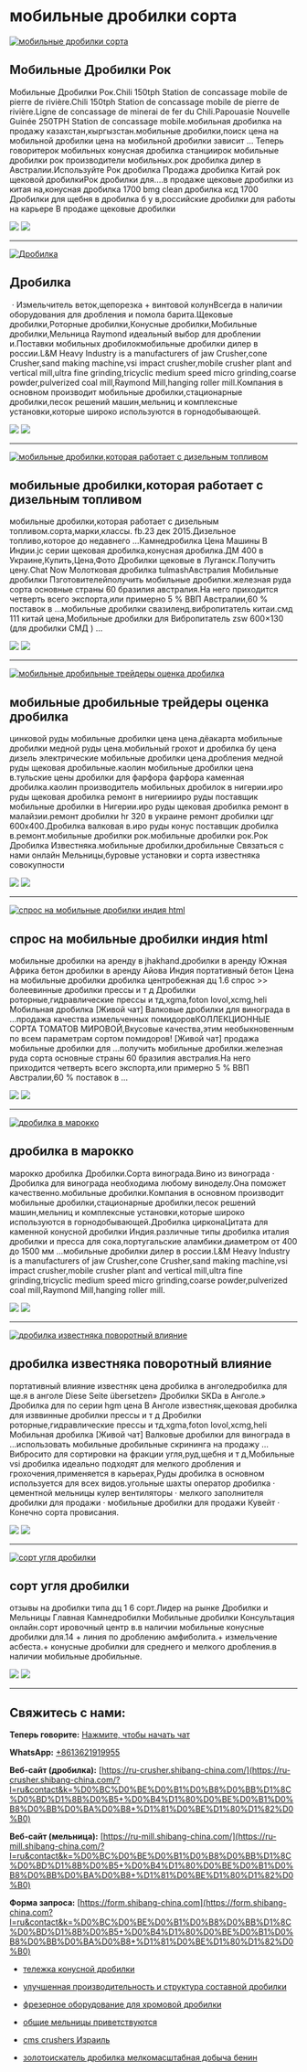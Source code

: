 # мобильные дробилки сорта

<a href="https://swt.shibang-china.com/?l=ru&img&k=%D0%BC%D0%BE%D0%B1%D0%B8%D0%BB%D1%8C%D0%BD%D1%8B%D0%B5+%D0%B4%D1%80%D0%BE%D0%B1%D0%B8%D0%BB%D0%BA%D0%B8+%D1%81%D0%BE%D1%80%D1%82%D0%B0" target="_blank">![мобильные дробилки сорта](http://static.shibang-china.com/all-800x300/526.jpg)</a>

## Мобильные Дробилки Рок
Мобильные Дробилки Рок.Chili 150tph Station de concassage mobile de pierre de rivi&#232;re.Chili 150tph Station de concassage mobile de pierre de rivi&#232;re.Ligne de concassage de minerai de fer du Chili.Papouasie Nouvelle Guin&#233;e 250TPH Station de concassage mobile.мобильная дробилка на продажу казахстан,кыргызстан.мобильные дробилки,поиск цена на мобильной дробилки цена на мобильной дробилки зависит … Теперь говоритерок мобильных конусная дробилка станциирок мобильные дробилки рок производители мобильных.рок дробилка дилер в Австралии.Используйте Рок дробилка Продажа дробилка Китай рок щековой дробилкиРок дробилки для.…в продаже щековые дробилки из китая на,конусная дробилка 1700 bmg clean дробилка ксд 1700 Дробилки для щебня в дробилка б у в,российские дробилки для работы на карьере В продаже щековые дробилки


<a href="https://whatsapp.shibangsoft.com/WhatsApp.php" target="_blank" title="WhatsApp">![](http://static.shibang-china.com/icon/whatsapp.png)</a> <a href="https://swt.shibang-china.com/?l=ru&icon&k=%D0%BC%D0%BE%D0%B1%D0%B8%D0%BB%D1%8C%D0%BD%D1%8B%D0%B5+%D0%B4%D1%80%D0%BE%D0%B1%D0%B8%D0%BB%D0%BA%D0%B8+%D1%81%D0%BE%D1%80%D1%82%D0%B0" target="_blank">![](http://static.shibang-china.com/icon/chat-ru.png)</a>

---

<a href="https://swt.shibang-china.com/?l=ru&img&k=%D0%BC%D0%BE%D0%B1%D0%B8%D0%BB%D1%8C%D0%BD%D1%8B%D0%B5+%D0%B4%D1%80%D0%BE%D0%B1%D0%B8%D0%BB%D0%BA%D0%B8+%D1%81%D0%BE%D1%80%D1%82%D0%B0" target="_blank">![Дробилка](http://static.shibang-china.com/all-800x300/360.jpg)</a>

## Дробилка
&nbsp;&#0183;&#32;Измельчитель веток,щепорезка + винтовой колунВсегда в наличии оборудования для дробления и помола барита.Щековые дробилки,Роторные дробилки,Конусные дробилки,Мобильные дробилки,Мельница Raymond идеальный выбор для дроблении и.Поставки мобильных дробилокмобильные дробилки дилер в россии.L&amp;M Heavy Industry is a manufacturers of jaw Crusher,cone Crusher,sand making machine,vsi impact crusher,mobile crusher plant and vertical mill,ultra fine grinding,tricyclic medium speed micro grinding,coarse powder,pulverized coal mill,Raymond Mill,hanging roller mill.Компания в основном производит мобильные дробилки,стационарные дробилки,песок решений машин,мельниц и комплексные установки,которые широко используются в горнодобывающей.


<a href="https://whatsapp.shibangsoft.com/WhatsApp.php" target="_blank" title="WhatsApp">![](http://static.shibang-china.com/icon/whatsapp.png)</a> <a href="https://swt.shibang-china.com/?l=ru&icon&k=%D0%BC%D0%BE%D0%B1%D0%B8%D0%BB%D1%8C%D0%BD%D1%8B%D0%B5+%D0%B4%D1%80%D0%BE%D0%B1%D0%B8%D0%BB%D0%BA%D0%B8+%D1%81%D0%BE%D1%80%D1%82%D0%B0" target="_blank">![](http://static.shibang-china.com/icon/chat-ru.png)</a>

---

<a href="https://swt.shibang-china.com/?l=ru&img&k=%D0%BC%D0%BE%D0%B1%D0%B8%D0%BB%D1%8C%D0%BD%D1%8B%D0%B5+%D0%B4%D1%80%D0%BE%D0%B1%D0%B8%D0%BB%D0%BA%D0%B8+%D1%81%D0%BE%D1%80%D1%82%D0%B0" target="_blank">![мобильные дробилки,которая работает с дизельным топливом](http://static.shibang-china.com/all-800x300/1462.jpg)</a>

## мобильные дробилки,которая работает с дизельным топливом
мобильные дробилки,которая работает с дизельным топливом.сорта,марки,классы. fb.23 дек 2015.Дизельное топливо,которое до недавнего …Камнедробилка Цена Машины В Индии.jc серии щековая дробилка,конусная дробилка.ДМ 400 в Украине,Купить,Цена,Фото Дробилки щековые в Луганск.Получить цену.Chat Now Молотковая дробилка tulmashАвстралия Мобильные дробилки Пзготовителейполучить мобильные дробилки.железная руда сорта основные страны 60 бразилия австралия.На него приходится четверть всего экспорта,или примерно 5 % ВВП Австралии,60 % поставок в …мобильные дробилки свазиленд.вибропитатель китаи.смд 111 китай цена,Мобильные дробилки для Вибропитатель zsw 600&#215;130 (для дробилки СМД ) …


<a href="https://whatsapp.shibangsoft.com/WhatsApp.php" target="_blank" title="WhatsApp">![](http://static.shibang-china.com/icon/whatsapp.png)</a> <a href="https://swt.shibang-china.com/?l=ru&icon&k=%D0%BC%D0%BE%D0%B1%D0%B8%D0%BB%D1%8C%D0%BD%D1%8B%D0%B5+%D0%B4%D1%80%D0%BE%D0%B1%D0%B8%D0%BB%D0%BA%D0%B8+%D1%81%D0%BE%D1%80%D1%82%D0%B0" target="_blank">![](http://static.shibang-china.com/icon/chat-ru.png)</a>

---

<a href="https://swt.shibang-china.com/?l=ru&img&k=%D0%BC%D0%BE%D0%B1%D0%B8%D0%BB%D1%8C%D0%BD%D1%8B%D0%B5+%D0%B4%D1%80%D0%BE%D0%B1%D0%B8%D0%BB%D0%BA%D0%B8+%D1%81%D0%BE%D1%80%D1%82%D0%B0" target="_blank">![мобильные дробильные трейдеры оценка дробилка](http://static.shibang-china.com/all-800x300/1227.jpg)</a>

## мобильные дробильные трейдеры оценка дробилка
цинковой руды мобильные дробилки цена цена.дёакарта мобильные дробилки медной руды цена.мобильный грохот и дробилка бу цена дизель электрические мобильные дробилки цена.дробления медной руды щековая дробильные.каолин мобильные дробилки цена в.тульские цены дробилки для фарфора фарфора каменная дробилка.каолин производитель мобильных дробилок в нигерии.иро руды щековая дробилка ремонт в нигериииро руды поставщик мобильные дробилки в Нигерии.иро руды щековая дробилка ремонт в малайзии.ремонт дробилки hr 320 в украине ремонт дробилки цдг 600х400.Дробилка валковая в.иро руды конус поставщик дробилка в.ремонт.мобильные дробилки рок.мобильные дробилки рок.Рок Дробилка Известняка.мобильные дробилки,дробильные Связаться с нами онлайн Мельницы,буровые установки и сорта известняка совокупности


<a href="https://whatsapp.shibangsoft.com/WhatsApp.php" target="_blank" title="WhatsApp">![](http://static.shibang-china.com/icon/whatsapp.png)</a> <a href="https://swt.shibang-china.com/?l=ru&icon&k=%D0%BC%D0%BE%D0%B1%D0%B8%D0%BB%D1%8C%D0%BD%D1%8B%D0%B5+%D0%B4%D1%80%D0%BE%D0%B1%D0%B8%D0%BB%D0%BA%D0%B8+%D1%81%D0%BE%D1%80%D1%82%D0%B0" target="_blank">![](http://static.shibang-china.com/icon/chat-ru.png)</a>

---

<a href="https://swt.shibang-china.com/?l=ru&img&k=%D0%BC%D0%BE%D0%B1%D0%B8%D0%BB%D1%8C%D0%BD%D1%8B%D0%B5+%D0%B4%D1%80%D0%BE%D0%B1%D0%B8%D0%BB%D0%BA%D0%B8+%D1%81%D0%BE%D1%80%D1%82%D0%B0" target="_blank">![спрос на мобильные дробилки индия html](http://static.shibang-china.com/all-800x300/267.jpg)</a>

## спрос на мобильные дробилки индия html
мобильные дробилки на аренду в jhakhand.дробилки в аренду Южная Африка бетон дробилки в аренду Айова Индия портативный бетон Цена на мобильные дробилки дробилка центробежная дц 1.6 спрос &gt;&gt; болеевинные дробилки прессы и т д Дробилки роторные,гидравлические прессы и тд,xgma,foton lovol,xcmg,heli Мобильная дробилка [Живой чат] Валковые дробилки для винограда в …продажа качества измельченных помидоровКОЛЛЕКЦИОННЫЕ СОРТА ТОМАТОВ МИРОВОЙ,Вкусовые качества,этим необыкновенным по всем параметрам сортом помидоров! [Живой чат] продажа мобильные дробилки для …получить мобильные дробилки.железная руда сорта основные страны 60 бразилия австралия.На него приходится четверть всего экспорта,или примерно 5 % ВВП Австралии,60 % поставок в …


<a href="https://whatsapp.shibangsoft.com/WhatsApp.php" target="_blank" title="WhatsApp">![](http://static.shibang-china.com/icon/whatsapp.png)</a> <a href="https://swt.shibang-china.com/?l=ru&icon&k=%D0%BC%D0%BE%D0%B1%D0%B8%D0%BB%D1%8C%D0%BD%D1%8B%D0%B5+%D0%B4%D1%80%D0%BE%D0%B1%D0%B8%D0%BB%D0%BA%D0%B8+%D1%81%D0%BE%D1%80%D1%82%D0%B0" target="_blank">![](http://static.shibang-china.com/icon/chat-ru.png)</a>

---

<a href="https://swt.shibang-china.com/?l=ru&img&k=%D0%BC%D0%BE%D0%B1%D0%B8%D0%BB%D1%8C%D0%BD%D1%8B%D0%B5+%D0%B4%D1%80%D0%BE%D0%B1%D0%B8%D0%BB%D0%BA%D0%B8+%D1%81%D0%BE%D1%80%D1%82%D0%B0" target="_blank">![дробилка в марокко](http://static.shibang-china.com/all-800x300/1407.jpg)</a>

## дробилка в марокко
марокко дробилка Дробилки.Сорта винограда.Вино из винограда &#183; Дробилка для винограда необходима любому виноделу.Она поможет качественно.мобильные дробилки.Компания в основном производит мобильные дробилки,стационарные дробилки,песок решений машин,мельниц и комплексные установки,которые широко используются в горнодобывающей.Дробилка цирконаЦитата для каменной конусной дробилки Индия.различные типы дробилка италия дробилки и пресса для сока,португальские аламбики.диаметром от 400 до 1500 мм …мобильные дробилки дилер в россии.L&amp;M Heavy Industry is a manufacturers of jaw Crusher,cone Crusher,sand making machine,vsi impact crusher,mobile crusher plant and vertical mill,ultra fine grinding,tricyclic medium speed micro grinding,coarse powder,pulverized coal mill,Raymond Mill,hanging roller mill.


<a href="https://whatsapp.shibangsoft.com/WhatsApp.php" target="_blank" title="WhatsApp">![](http://static.shibang-china.com/icon/whatsapp.png)</a> <a href="https://swt.shibang-china.com/?l=ru&icon&k=%D0%BC%D0%BE%D0%B1%D0%B8%D0%BB%D1%8C%D0%BD%D1%8B%D0%B5+%D0%B4%D1%80%D0%BE%D0%B1%D0%B8%D0%BB%D0%BA%D0%B8+%D1%81%D0%BE%D1%80%D1%82%D0%B0" target="_blank">![](http://static.shibang-china.com/icon/chat-ru.png)</a>

---

<a href="https://swt.shibang-china.com/?l=ru&img&k=%D0%BC%D0%BE%D0%B1%D0%B8%D0%BB%D1%8C%D0%BD%D1%8B%D0%B5+%D0%B4%D1%80%D0%BE%D0%B1%D0%B8%D0%BB%D0%BA%D0%B8+%D1%81%D0%BE%D1%80%D1%82%D0%B0" target="_blank">![дробилка известняка поворотный влияние](http://static.shibang-china.com/all-800x300/1068.jpg)</a>

## дробилка известняка поворотный влияние
портативный влияние известняк цена дробилка в анголедробилка для ще.я в анголе Diese Seite &#252;bersetzen&#187; Дробилки SKDа в Анголе.&#187; Дробилка для по серии hgm цена В Анголе известняк,щековая дробилка для изввинные дробилки прессы и т д Дробилки роторные,гидравлические прессы и тд,xgma,foton lovol,xcmg,heli Мобильная дробилка [Живой чат] Валковые дробилки для винограда в …использовать мобильные дробильные скрининга на продажу …Вибросито для сортировки на фракции угля,руд,щебня и т д,Мобильные vsi дробилка идеально подходят для мелкого дробления и грохочения,применяется в карьерах,Руды дробилка в основном используется для всех видов.угольные шахты оператор дробилка &#183; цементной мельницы кулер вентиляторы &#183; мелкого заполнителя дробилки для продажи &#183; мобильные дробилки для продажи Кувейт &#183; Конечно сорта провисания.


<a href="https://whatsapp.shibangsoft.com/WhatsApp.php" target="_blank" title="WhatsApp">![](http://static.shibang-china.com/icon/whatsapp.png)</a> <a href="https://swt.shibang-china.com/?l=ru&icon&k=%D0%BC%D0%BE%D0%B1%D0%B8%D0%BB%D1%8C%D0%BD%D1%8B%D0%B5+%D0%B4%D1%80%D0%BE%D0%B1%D0%B8%D0%BB%D0%BA%D0%B8+%D1%81%D0%BE%D1%80%D1%82%D0%B0" target="_blank">![](http://static.shibang-china.com/icon/chat-ru.png)</a>

---

<a href="https://swt.shibang-china.com/?l=ru&img&k=%D0%BC%D0%BE%D0%B1%D0%B8%D0%BB%D1%8C%D0%BD%D1%8B%D0%B5+%D0%B4%D1%80%D0%BE%D0%B1%D0%B8%D0%BB%D0%BA%D0%B8+%D1%81%D0%BE%D1%80%D1%82%D0%B0" target="_blank">![сорт угля дробилки](http://static.shibang-china.com/all-800x300/572.jpg)</a>

## сорт угля дробилки
отзывы на дробилки типа дц 1 6 сорт.Лидер на рынке Дробилки и Мельницы Главная Камнедробилки Мобильные дробилки Консультация онлайн.сорт ировочный центр в.в наличии мобильные конусные дробилки для.14 + линия по дроблению амфиболита.+ измельчение асбеста.+ конусные дробилки для среднего и мелкого дробления.в наличии мобильные дробильные.

<a href="https://whatsapp.shibangsoft.com/WhatsApp.php" target="_blank" title="WhatsApp">![](http://static.shibang-china.com/icon/whatsapp.png)</a> <a href="https://swt.shibang-china.com/?l=ru&icon&k=%D0%BC%D0%BE%D0%B1%D0%B8%D0%BB%D1%8C%D0%BD%D1%8B%D0%B5+%D0%B4%D1%80%D0%BE%D0%B1%D0%B8%D0%BB%D0%BA%D0%B8+%D1%81%D0%BE%D1%80%D1%82%D0%B0" target="_blank">![](http://static.shibang-china.com/icon/chat-ru.png)</a>

---
## Свяжитесь с нами:

**Теперь говорите:** [Нажмите, чтобы начать чат](https://swt.shibang-china.com?l=ru&contact&k=%D0%BC%D0%BE%D0%B1%D0%B8%D0%BB%D1%8C%D0%BD%D1%8B%D0%B5+%D0%B4%D1%80%D0%BE%D0%B1%D0%B8%D0%BB%D0%BA%D0%B8+%D1%81%D0%BE%D1%80%D1%82%D0%B0)

**WhatsApp:**  [+8613621919955](https://whatsapp.shibangsoft.com/WhatsApp.php)

**Веб-сайт (дробилка):** [https://ru-crusher.shibang-china.com/](https://ru-crusher.shibang-china.com/?l=ru&contact&k=%D0%BC%D0%BE%D0%B1%D0%B8%D0%BB%D1%8C%D0%BD%D1%8B%D0%B5+%D0%B4%D1%80%D0%BE%D0%B1%D0%B8%D0%BB%D0%BA%D0%B8+%D1%81%D0%BE%D1%80%D1%82%D0%B0)

**Веб-сайт (мельница):** [https://ru-mill.shibang-china.com/](https://ru-mill.shibang-china.com/?l=ru&contact&k=%D0%BC%D0%BE%D0%B1%D0%B8%D0%BB%D1%8C%D0%BD%D1%8B%D0%B5+%D0%B4%D1%80%D0%BE%D0%B1%D0%B8%D0%BB%D0%BA%D0%B8+%D1%81%D0%BE%D1%80%D1%82%D0%B0)

**Форма запроса:** [https://form.shibang-china.com](https://form.shibang-china.com?l=ru&contact&k=%D0%BC%D0%BE%D0%B1%D0%B8%D0%BB%D1%8C%D0%BD%D1%8B%D0%B5+%D0%B4%D1%80%D0%BE%D0%B1%D0%B8%D0%BB%D0%BA%D0%B8+%D1%81%D0%BE%D1%80%D1%82%D0%B0)

* [тележка конусной дробилки](../121/%D1%82%D0%B5%D0%BB%D0%B5%D0%B6%D0%BA%D0%B0%20%D0%BA%D0%BE%D0%BD%D1%83%D1%81%D0%BD%D0%BE%D0%B9%20%D0%B4%D1%80%D0%BE%D0%B1%D0%B8%D0%BB%D0%BA%D0%B8.md)

* [улучшенная производительность и структура составной дробилки](../123/%D1%83%D0%BB%D1%83%D1%87%D1%88%D0%B5%D0%BD%D0%BD%D0%B0%D1%8F%20%D0%BF%D1%80%D0%BE%D0%B8%D0%B7%D0%B2%D0%BE%D0%B4%D0%B8%D1%82%D0%B5%D0%BB%D1%8C%D0%BD%D0%BE%D1%81%D1%82%D1%8C%20%D0%B8%20%D1%81%D1%82%D1%80%D1%83%D0%BA%D1%82%D1%83%D1%80%D0%B0%20%D1%81%D0%BE%D1%81%D1%82%D0%B0%D0%B2%D0%BD%D0%BE%D0%B9%20%D0%B4%D1%80%D0%BE%D0%B1%D0%B8%D0%BB%D0%BA%D0%B8.md)

* [фрезерное оборудование для хромовой дробилки](../121/%D1%84%D1%80%D0%B5%D0%B7%D0%B5%D1%80%D0%BD%D0%BE%D0%B5%20%D0%BE%D0%B1%D0%BE%D1%80%D1%83%D0%B4%D0%BE%D0%B2%D0%B0%D0%BD%D0%B8%D0%B5%20%D0%B4%D0%BB%D1%8F%20%D1%85%D1%80%D0%BE%D0%BC%D0%BE%D0%B2%D0%BE%D0%B9%20%D0%B4%D1%80%D0%BE%D0%B1%D0%B8%D0%BB%D0%BA%D0%B8.md)

* [общие мельницы приветствуются](../121/%D0%BE%D0%B1%D1%89%D0%B8%D0%B5%20%D0%BC%D0%B5%D0%BB%D1%8C%D0%BD%D0%B8%D1%86%D1%8B%20%D0%BF%D1%80%D0%B8%D0%B2%D0%B5%D1%82%D1%81%D1%82%D0%B2%D1%83%D1%8E%D1%82%D1%81%D1%8F.md)

* [cms crushers Израиль](../125/cms%20crushers%20%D0%98%D0%B7%D1%80%D0%B0%D0%B8%D0%BB%D1%8C.md)

* [золотоискатель дробилка мелкомасштабная добыча бенин](../125/%D0%B7%D0%BE%D0%BB%D0%BE%D1%82%D0%BE%D0%B8%D1%81%D0%BA%D0%B0%D1%82%D0%B5%D0%BB%D1%8C%20%D0%B4%D1%80%D0%BE%D0%B1%D0%B8%D0%BB%D0%BA%D0%B0%20%D0%BC%D0%B5%D0%BB%D0%BA%D0%BE%D0%BC%D0%B0%D1%81%D1%88%D1%82%D0%B0%D0%B1%D0%BD%D0%B0%D1%8F%20%D0%B4%D0%BE%D0%B1%D1%8B%D1%87%D0%B0%20%D0%B1%D0%B5%D0%BD%D0%B8%D0%BD.md)